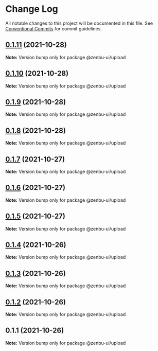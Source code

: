 # Change Log

All notable changes to this project will be documented in this file.
See [Conventional Commits](https://conventionalcommits.org) for commit guidelines.

## [0.1.11](https://github.com/KodepandaID/zenbu-ui/compare/@zenbu-ui/upload@0.1.10...@zenbu-ui/upload@0.1.11) (2021-10-28)

**Note:** Version bump only for package @zenbu-ui/upload





## [0.1.10](https://github.com/KodepandaID/zenbu-ui/compare/@zenbu-ui/upload@0.1.9...@zenbu-ui/upload@0.1.10) (2021-10-28)

**Note:** Version bump only for package @zenbu-ui/upload





## [0.1.9](https://github.com/KodepandaID/zenbu-ui/compare/@zenbu-ui/upload@0.1.8...@zenbu-ui/upload@0.1.9) (2021-10-28)

**Note:** Version bump only for package @zenbu-ui/upload





## [0.1.8](https://github.com/KodepandaID/zenbu-ui/compare/@zenbu-ui/upload@0.1.7...@zenbu-ui/upload@0.1.8) (2021-10-28)

**Note:** Version bump only for package @zenbu-ui/upload





## [0.1.7](https://github.com/KodepandaID/zenbu-ui/compare/@zenbu-ui/upload@0.1.6...@zenbu-ui/upload@0.1.7) (2021-10-27)

**Note:** Version bump only for package @zenbu-ui/upload





## [0.1.6](https://github.com/KodepandaID/zenbu-ui/compare/@zenbu-ui/upload@0.1.5...@zenbu-ui/upload@0.1.6) (2021-10-27)

**Note:** Version bump only for package @zenbu-ui/upload





## [0.1.5](https://github.com/KodepandaID/zenbu-ui/compare/@zenbu-ui/upload@0.1.4...@zenbu-ui/upload@0.1.5) (2021-10-27)

**Note:** Version bump only for package @zenbu-ui/upload





## [0.1.4](https://github.com/KodepandaID/zenbu-ui/compare/@zenbu-ui/upload@0.1.3...@zenbu-ui/upload@0.1.4) (2021-10-26)

**Note:** Version bump only for package @zenbu-ui/upload





## [0.1.3](https://github.com/KodepandaID/zenbu-ui/compare/@zenbu-ui/upload@0.1.2...@zenbu-ui/upload@0.1.3) (2021-10-26)

**Note:** Version bump only for package @zenbu-ui/upload





## [0.1.2](https://github.com/KodepandaID/zenbu-ui/compare/@zenbu-ui/upload@0.1.1...@zenbu-ui/upload@0.1.2) (2021-10-26)

**Note:** Version bump only for package @zenbu-ui/upload





## 0.1.1 (2021-10-26)

**Note:** Version bump only for package @zenbu-ui/upload
